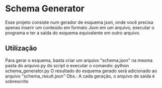 # Schema Generator
Esse projeto consiste num gerador de esquema json, onde você precisa apenas inserir um conteúdo em formato Json em um arquivo, executar o programa e ter a saída do esquema equivalente em outro arquivo.
## Utilização
Para gerar o esquema, basta criar um arquivo "schema.json" na mesma pasta do arquivo.py do script e executar o comando:
python schema_generator.py
O resultado do esquema gerado será adicionado ao arquivo "schema_result.json"
Obs.: A cada geração, o arquivo de saída é sobrescrito